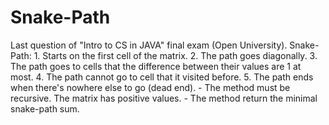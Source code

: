 # Snake-Path
Last question of "Intro to CS in JAVA" final exam (Open University).  Snake-Path: 1. Starts on the first cell of the matrix. 2. The path goes diagonally. 3. The path goes to cells that the difference between their values are 1 at most. 4. The path cannot go to cell that it visited before. 5.  The path ends when there's nowhere else to go (dead end).  - The method must be recursive. The matrix has positive values. - The method return the minimal snake-path sum.
